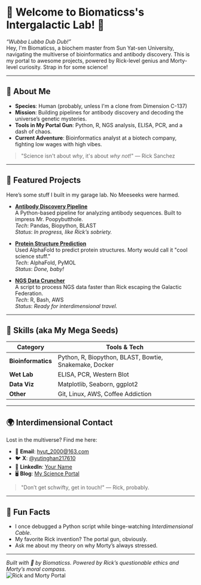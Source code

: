 
# 🚀 Welcome to Biomaticss's Intergalactic Lab! 🧪

*“Wubba Lubba Dub Dub!”*  
Hey, I'm Biomaticss, a biochem master from Sun Yat-sen University, navigating the multiverse of bioinformatics and antibody discovery. This is my portal to awesome projects, powered by Rick-level genius and Morty-level curiosity. Strap in for some science!

---

## 🧬 About Me
- **Species**: Human (probably, unless I'm a clone from Dimension C-137)
- **Mission**: Building pipelines for antibody discovery and decoding the universe’s genetic mysteries.
- **Tools in My Portal Gun**: Python, R, NGS analysis, ELISA, PCR, and a dash of chaos.
- **Current Adventure**: Bioinformatics analyst at a biotech company, fighting low wages with high vibes.

> "Science isn't about *why*, it's about *why not*!" — Rick Sanchez

---

## 🌌 Featured Projects
Here’s some stuff I built in my garage lab. No Meeseeks were harmed.

- **[Antibody Discovery Pipeline](https://github.com/your-username/project1)**  
  A Python-based pipeline for analyzing antibody sequences. Built to impress Mr. Poopybutthole.  
  *Tech*: Pandas, Biopython, BLAST  
  *Status*: *In progress, like Rick’s sobriety.*

- **[Protein Structure Prediction](https://github.com/your-username/project2)**  
  Used AlphaFold to predict protein structures. Morty would call it "cool science stuff."  
  *Tech*: AlphaFold, PyMOL  
  *Status*: *Done, baby!*

- **[NGS Data Cruncher](https://github.com/your-username/project3)**  
  A script to process NGS data faster than Rick escaping the Galactic Federation.  
  *Tech*: R, Bash, AWS  
  *Status*: *Ready for interdimensional travel.*

---

## 🔬 Skills (aka My Mega Seeds)
| **Category**         | **Tools & Tech**                     |
|-----------------------|--------------------------------------|
| **Bioinformatics**    | Python, R, Biopython, BLAST, Bowtie, Snakemake, Docker  |
| **Wet Lab**           | ELISA, PCR, Western Blot            |
| **Data Viz**          | Matplotlib, Seaborn, ggplot2         |
| **Other**             | Git, Linux, AWS, Coffee Addiction    |

---

## 🌍 Interdimensional Contact
Lost in the multiverse? Find me here:  
- 📧 **Email**: hyut_2000@163.com  
- 🐦 **X**: [@yutinghan217610](https://x.com/yutinghan217610)  
- 💼 **LinkedIn**: [Your Name](https://linkedin.com/in/your-profile)  
- 🖥️ **Blog**: [My Science Portal](https://your-blog.com)

> "Don’t get schwifty, get in touch!" — Rick, probably.

---

## 🎉 Fun Facts
- I once debugged a Python script while binge-watching *Interdimensional Cable*.  
- My favorite Rick invention? The portal gun, obviously.  
- Ask me about my theory on why Morty’s always stressed.

---

*Built with 🧪 by Biomaticss. Powered by Rick’s questionable ethics and Morty’s moral compass.*  
![Rick and Morty Portal](https://media1.giphy.com/media/v1.Y2lkPTc5MGI3NjExaXNlYXc1emxycmFzdTBwZ2U4OWtzNzh2dzFiZzRldHBpc3F0MWlmbSZlcD12MV9pbnRlcm5hbF9naWZfYnlfaWQmY3Q9Zw/NGp9QCXJcBPuU/giphy.gif)

